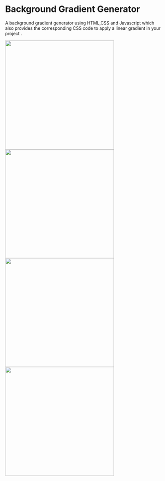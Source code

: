 # Background Gradient Generator
A background gradient generator using HTML,CSS and Javascript which also provides the corresponding CSS code to apply a linear gradient in your project .

<p float="left">
  <img src="https://raw.githubusercontent.com/knightcube/background-gradient-generator/master/screenshots/Screenshot%20(11).png" width = "350"/>
  <img src="https://raw.githubusercontent.com/knightcube/background-gradient-generator/master/screenshots/Screenshot%20(12).png" width="350"/>
  <img src="https://raw.githubusercontent.com/knightcube/background-gradient-generator/master/screenshots/Screenshot%20(13).png" width="350"/>
  <img src="https://raw.githubusercontent.com/knightcube/background-gradient-generator/master/screenshots/Screenshot%20(14).png" width="350"/>
</p>

